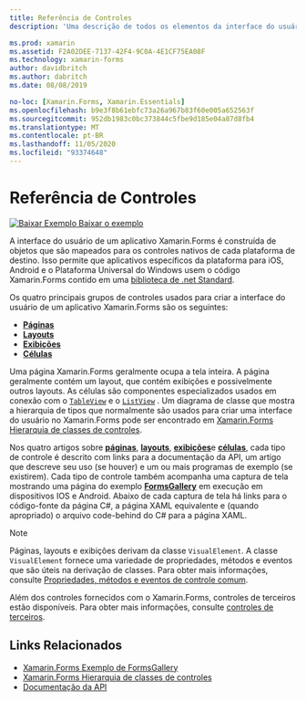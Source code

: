 ```yaml
---
title: Referência de Controles
description: 'Uma descrição de todos os elementos da interface do usuário usados para construir um aplicativo Xamarin.Forms. Este artigo lista os grupos de controle que compõem a interface do usuário de um aplicativo Xamarin.Forms.'

ms.prod: xamarin
ms.assetid: F2A02DEE-7137-42F4-9C0A-4E1CF75EA08F
ms.technology: xamarin-forms
author: davidbritch
ms.author: dabritch
ms.date: 08/08/2019

no-loc: [Xamarin.Forms, Xamarin.Essentials]
ms.openlocfilehash: b9e3f8b61ebfc73a26a967b83f60e005a652563f
ms.sourcegitcommit: 952db1983c0bc373844c5fbe9d185e04a87d8fb4
ms.translationtype: MT
ms.contentlocale: pt-BR
ms.lasthandoff: 11/05/2020
ms.locfileid: "93374648"
---
```

# <a name="controls-reference"></a>Referência de Controles

[![Baixar Exemplo](~/media/shared/download.png) Baixar o exemplo](/samples/xamarin/xamarin-forms-samples/formsgallery/)


A interface do usuário de um aplicativo Xamarin.Forms é construída de objetos que são mapeados para os controles nativos de cada plataforma de destino. Isso permite que aplicativos específicos da plataforma para iOS, Android e o Plataforma Universal do Windows usem o código Xamarin.Forms contido em uma [biblioteca de .net Standard](~/cross-platform/app-fundamentals/net-standard.md).

Os quatro principais grupos de controles usados para criar a interface do usuário de um aplicativo Xamarin.Forms são os seguintes:


- [**Páginas**](pages.md)
- [**Layouts**](layouts.md)
- [**Exibições**](views.md)
- [**Células**](cells.md)


Uma página Xamarin.Forms geralmente ocupa a tela inteira. A página geralmente contém um layout, que contém exibições e possivelmente outros layouts. As células são componentes especializados usados em conexão com o [`TableView`](xref:Xamarin.Forms.TableView) e o [`ListView`](xref:Xamarin.Forms.ListView) . Um diagrama de classe que mostra a hierarquia de tipos que normalmente são usados para criar uma interface do usuário no Xamarin.Forms pode ser encontrado em [Xamarin.Forms Hierarquia de classes de controles](~/xamarin-forms/internals/class-hierarchy.md).


Nos quatro artigos sobre [**páginas**](pages.md), [**layouts**](layouts.md), [**exibições**](views.md)e [**células**](cells.md), cada tipo de controle é descrito com links para a documentação da API, um artigo que descreve seu uso (se houver) e um ou mais programas de exemplo (se existirem). Cada tipo de controle também acompanha uma captura de tela mostrando uma página do exemplo [**FormsGallery**](/samples/xamarin/xamarin-forms-samples/formsgallery) em execução em dispositivos IOS e Android. Abaixo de cada captura de tela há links para o código-fonte da página C#, a página XAML equivalente e (quando apropriado) o arquivo code-behind do C# para a página XAML.

> [!NOTE]
> Páginas, layouts e exibições derivam da classe `VisualElement`. A classe `VisualElement` fornece uma variedade de propriedades, métodos e eventos que são úteis na derivação de classes. Para obter mais informações, consulte [Propriedades, métodos e eventos de controle comum](common-properties.md).

Além dos controles fornecidos com o Xamarin.Forms, controles de terceiros estão disponíveis. Para obter mais informações, consulte [controles de terceiros](thirdparty.md).

## <a name="related-links"></a>Links Relacionados

- [Xamarin.Forms Exemplo de FormsGallery](https://docs.microsoft.com/samples/xamarin/xamarin-forms-samples/formsgallery)
- [Xamarin.Forms Hierarquia de classes de controles](~/xamarin-forms/internals/class-hierarchy.md)
- [Documentação da API](https://docs.microsoft.com/dotnet/api/xamarin.forms?view=xamarin-forms)

